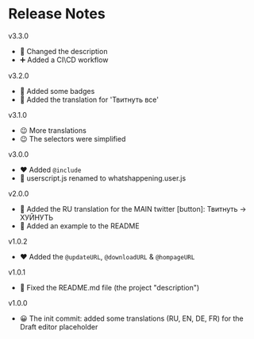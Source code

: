 Release Notes
==

v3.3.0

- 🎁 Changed the description
- ➕ Added a CI\CD workflow

v3.2.0

- 🤣 Added some badges
- 🤣 Added the translation for 'Твитнуть все'

v3.1.0

- 😉 More translations
- 😉 The selectors were simplified

v3.0.0

- ❤ Added `@include`
- 🍕 userscript.js renamed to whatshappening.user.js

v2.0.0

- 🎉 Added the RU translation for the MAIN twitter \[button\]: Твитнуть -> ХУЙНУТЬ
- 💌 Added an example to the README

v1.0.2

- ❤ Added the `@updateURL`, `@downloadURL` & `@hompageURL`

v1.0.1

- 🔧 Fixed the README.md file (the project "description")

v1.0.0

- 😀 The init commit: added some translations (RU, EN, DE, FR) for the Draft editor placeholder
